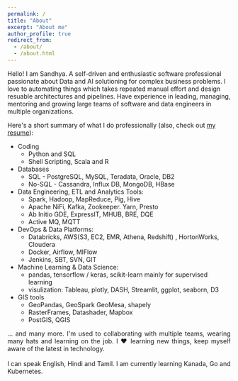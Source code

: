 ```yaml
---
permalink: /
title: "About"
excerpt: "About me"
author_profile: true
redirect_from: 
  - /about/
  - /about.html
---
```


<p style='text-align: justify;'> 

Hello! I am Sandhya. A	self-driven	and	enthusiastic	software	professional	passionate about	 Data	 and	 AI solutioning for	 complex	 business	 problems. I love to automating things which takes repeated manual effort and design resuable architectures and pipelines. Have experience in leading, managing, mentoring and growing large teams of software and data engineers in multiple organizations.
</p>


Here's a short summary of what I do professionally (also, check out [my resume](cv/)):
- Coding
  - Python and SQL
  - Shell Scripting, Scala and R
- Databases
  - SQL - PostgreSQL, MySQL, Teradata, Oracle, DB2
  - No-SQL - Cassandra, Influx DB, MongoDB, HBase 
- Data Engineering, ETL and Analytics Tools:
  - Spark, Hadoop, MapReduce, Pig, Hive
  - Apache NiFi, Kafka, Zookeeper. Yarn, Presto
  - Ab Initio GDE, ExpressIT, MHUB, BRE, DQE
  - Active MQ, MQTT
- DevOps & Data Platforms:
  - Databricks, AWS(S3, EC2, EMR, Athena, Redshift) , HortonWorks, Cloudera 
  - Docker, Airflow, MlFlow
  - Jenkins, SBT, SVN, GIT
- Machine Learning & Data Science:
  - pandas, tensorflow / keras, scikit-learn mainly for supervised learning
  - visulization: Tableau, plotly, DASH, Streamlit, ggplot, seaborn, D3
- GIS tools
  - GeoPandas, GeoSpark GeoMesa, shapely
  - RasterFrames, Datashader, Mapbox
  - PostGIS, QGIS 


<p style='text-align: justify;'> 
... and many more. I'm used to collaborating with multiple teams, wearing many hats and learning on the job. I &#x2764; learning new things, keep myself aware of the latest in technology. 
<br>
<br>
I can speak English, Hindi and Tamil. I am currently learning Kanada, Go and Kubernetes.
<br>
</p> 


<style>
.tooltip {
  position: relative;
  display: inline-block;
}

.tooltip .tooltiptext {
  visibility: hidden;
  background-color: black;
  color: #fff;
  text-align: center;
  border-radius: 6px;
  padding: 5px 0;
  
  /* Position the tooltip */
  position: absolute;
  z-index: 1;
  top: -5px;
  left: 105%;
}

.tooltip:hover .tooltiptext {
  visibility: visible;
}

.blinking{
	animation:blinkingText 1.8s infinite;
}
@keyframes blinkingText{
	0%{		color: #000f;	}
	49%{	color: #0006;	}
	50%{	color: #0006;	}
	99%{	color: #0006;	}
	100%{	color: #000f;	}
}
</style>
